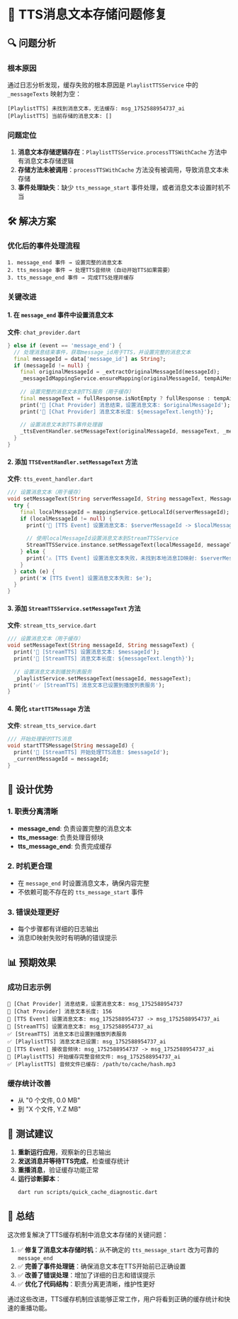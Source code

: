 # 🔧 TTS消息文本存储问题修复

## 🔍 问题分析

### 根本原因
通过日志分析发现，缓存失败的根本原因是 `PlaylistTTSService` 中的 `_messageTexts` 映射为空：
```
[PlaylistTTS] 未找到消息文本，无法缓存: msg_1752588954737_ai
[PlaylistTTS] 当前存储的消息文本: []
```

### 问题定位
1. **消息文本存储逻辑存在**：`PlaylistTTSService.processTTSWithCache` 方法中有消息文本存储逻辑
2. **存储方法未被调用**：`processTTSWithCache` 方法没有被调用，导致消息文本未存储
3. **事件处理缺失**：缺少 `tts_message_start` 事件处理，或者消息文本设置时机不当

## 🛠️ 解决方案

### 优化后的事件处理流程
```
1. message_end 事件 → 设置完整的消息文本
2. tts_message 事件 → 处理TTS音频块（自动开始TTS如果需要）
3. tts_message_end 事件 → 完成TTS处理并缓存
```

### 关键改进

#### 1. 在 `message_end` 事件中设置消息文本
**文件**: `chat_provider.dart`
```dart
} else if (event == 'message_end') {
  // 处理消息结束事件，获取message_id用于TTS，并设置完整的消息文本
  final messageId = data['message_id'] as String?;
  if (messageId != null) {
    final originalMessageId = _extractOriginalMessageId(messageId);
    _messageIdMappingService.ensureMapping(originalMessageId, tempAiMessage.id);
    
    // 设置完整的消息文本到TTS服务（用于缓存）
    final messageText = fullResponse.isNotEmpty ? fullResponse : tempAiMessage.content;
    print('📝 [Chat Provider] 消息结束，设置消息文本: $originalMessageId');
    print('📝 [Chat Provider] 消息文本长度: ${messageText.length}');
    
    // 设置消息文本到TTS事件处理器
    _ttsEventHandler.setMessageText(originalMessageId, messageText, _messageIdMappingService);
  }
}
```

#### 2. 添加 `TTSEventHandler.setMessageText` 方法
**文件**: `tts_event_handler.dart`
```dart
/// 设置消息文本（用于缓存）
void setMessageText(String serverMessageId, String messageText, MessageIdMappingService mappingService) {
  try {
    final localMessageId = mappingService.getLocalId(serverMessageId);
    if (localMessageId != null) {
      print('📝 [TTS Event] 设置消息文本: $serverMessageId -> $localMessageId');
      
      // 使用localMessageId设置消息文本到StreamTTSService
      StreamTTSService.instance.setMessageText(localMessageId, messageText);
    } else {
      print('⚠️ [TTS Event] 设置消息文本失败，未找到本地消息ID映射: $serverMessageId');
    }
  } catch (e) {
    print('❌ [TTS Event] 设置消息文本失败: $e');
  }
}
```

#### 3. 添加 `StreamTTSService.setMessageText` 方法
**文件**: `stream_tts_service.dart`
```dart
/// 设置消息文本（用于缓存）
void setMessageText(String messageId, String messageText) {
  print('📝 [StreamTTS] 设置消息文本: $messageId');
  print('📝 [StreamTTS] 消息文本长度: ${messageText.length}');
  
  // 设置消息文本到播放列表服务
  _playlistService.setMessageText(messageId, messageText);
  print('✅ [StreamTTS] 消息文本已设置到播放列表服务');
}
```

#### 4. 简化 `startTTSMessage` 方法
**文件**: `stream_tts_service.dart`
```dart
/// 开始处理新的TTS消息
void startTTSMessage(String messageId) {
  print('🎵 [StreamTTS] 开始处理TTS消息: $messageId');
  _currentMessageId = messageId;
}
```

## 🎯 设计优势

### 1. 职责分离清晰
- **message_end**: 负责设置完整的消息文本
- **tts_message**: 负责处理音频块
- **tts_message_end**: 负责完成缓存

### 2. 时机更合理
- 在 `message_end` 时设置消息文本，确保内容完整
- 不依赖可能不存在的 `tts_message_start` 事件

### 3. 错误处理更好
- 每个步骤都有详细的日志输出
- 消息ID映射失败时有明确的错误提示

## 📊 预期效果

### 成功日志示例
```
📝 [Chat Provider] 消息结束，设置消息文本: msg_1752588954737
📝 [Chat Provider] 消息文本长度: 156
📝 [TTS Event] 设置消息文本: msg_1752588954737 -> msg_1752588954737_ai
📝 [StreamTTS] 设置消息文本: msg_1752588954737_ai
✅ [StreamTTS] 消息文本已设置到播放列表服务
✅ [PlaylistTTS] 消息文本已设置: msg_1752588954737_ai
🎵 [TTS Event] 接收音频块: msg_1752588954737 -> msg_1752588954737_ai
🏁 [PlaylistTTS] 开始缓存完整音频文件: msg_1752588954737_ai
✅ [PlaylistTTS] 音频文件已缓存: /path/to/cache/hash.mp3
```

### 缓存统计改善
- 从 "0 个文件, 0.0 MB" 
- 到 "X 个文件, Y.Z MB"

## 🔄 测试建议

1. **重新运行应用**，观察新的日志输出
2. **发送消息并等待TTS完成**，检查缓存统计
3. **重播消息**，验证缓存功能正常
4. **运行诊断脚本**：
   ```bash
   dart run scripts/quick_cache_diagnostic.dart
   ```

## 📝 总结

这次修复解决了TTS缓存机制中消息文本存储的关键问题：

1. ✅ **修复了消息文本存储时机**：从不确定的 `tts_message_start` 改为可靠的 `message_end`
2. ✅ **完善了事件处理链**：确保消息文本在TTS开始前已正确设置
3. ✅ **改善了错误处理**：增加了详细的日志和错误提示
4. ✅ **优化了代码结构**：职责分离更清晰，维护性更好

通过这些改进，TTS缓存机制应该能够正常工作，用户将看到正确的缓存统计和快速的重播功能。